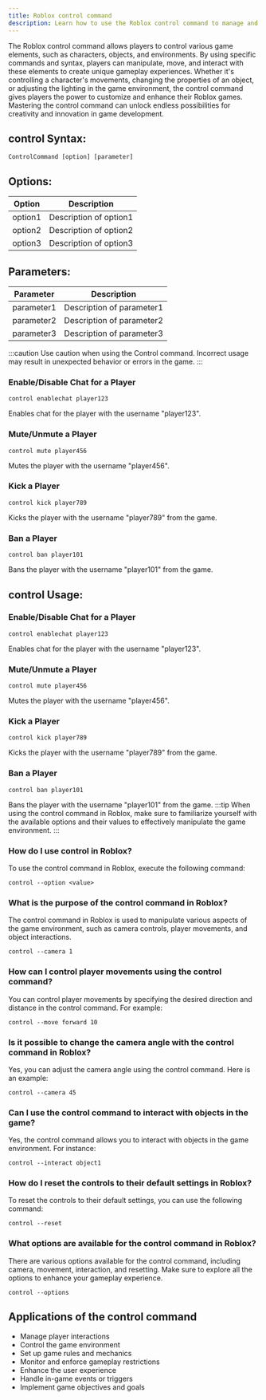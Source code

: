 ```yaml
---
title: Roblox control command
description: Learn how to use the Roblox control command to manage and manipulate game elements efficiently.
---
```


The Roblox control command allows players to control various game elements, such as characters, objects, and environments. By using specific commands and syntax, players can manipulate, move, and interact with these elements to create unique gameplay experiences. Whether it's controlling a character's movements, changing the properties of an object, or adjusting the lighting in the game environment, the control command gives players the power to customize and enhance their Roblox games. Mastering the control command can unlock endless possibilities for creativity and innovation in game development.
## control Syntax:
```console
ControlCommand [option] [parameter]
```
## Options:
| Option        | Description                      |
|---------------|----------------------------------|
| option1       | Description of option1           |
| option2       | Description of option2           |
| option3       | Description of option3           |

## Parameters:
| Parameter     | Description                      |
|---------------|----------------------------------|
| parameter1    | Description of parameter1        |
| parameter2    | Description of parameter2        |
| parameter3    | Description of parameter3        |

:::caution
Use caution when using the Control command. Incorrect usage may result in unexpected behavior or errors in the game.
:::
### Enable/Disable Chat for a Player
```console
control enablechat player123
```
Enables chat for the player with the username "player123".

### Mute/Unmute a Player
```console
control mute player456
```
Mutes the player with the username "player456".

### Kick a Player
```console
control kick player789
```
Kicks the player with the username "player789" from the game.

### Ban a Player
```console
control ban player101
```
Bans the player with the username "player101" from the game. 

## control Usage:
### Enable/Disable Chat for a Player
```console
control enablechat player123
```
Enables chat for the player with the username "player123".

### Mute/Unmute a Player
```console
control mute player456
```
Mutes the player with the username "player456".

### Kick a Player
```console
control kick player789
```
Kicks the player with the username "player789" from the game.

### Ban a Player
```console
control ban player101
```
Bans the player with the username "player101" from the game. 
:::tip
When using the control command in Roblox, make sure to familiarize yourself with the available options and their values to effectively manipulate the game environment.
:::

### How do I use control in Roblox?
To use the control command in Roblox, execute the following command:
```console
control --option <value>
```

### What is the purpose of the control command in Roblox?
The control command in Roblox is used to manipulate various aspects of the game environment, such as camera controls, player movements, and object interactions.
```console
control --camera 1
```

### How can I control player movements using the control command?
You can control player movements by specifying the desired direction and distance in the control command. For example:
```console
control --move forward 10
```

### Is it possible to change the camera angle with the control command in Roblox?
Yes, you can adjust the camera angle using the control command. Here is an example:
```console
control --camera 45
```

### Can I use the control command to interact with objects in the game?
Yes, the control command allows you to interact with objects in the game environment. For instance:
```console
control --interact object1
```

### How do I reset the controls to their default settings in Roblox?
To reset the controls to their default settings, you can use the following command:
```console
control --reset
```

### What options are available for the control command in Roblox?
There are various options available for the control command, including camera, movement, interaction, and resetting. Make sure to explore all the options to enhance your gameplay experience.
```console
control --options
```

## Applications of the control command

- Manage player interactions
- Control the game environment
- Set up game rules and mechanics
- Monitor and enforce gameplay restrictions
- Enhance the user experience
- Handle in-game events or triggers
- Implement game objectives and goals